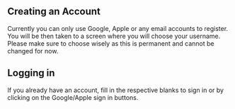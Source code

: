 ## Creating an Account

Currently you can only use Google, Apple or any email accounts to register.
You will be then taken to a screen where you will choose your username. Please make sure to choose wisely as this is permanent and cannot be changed for now.

## Logging in

If you already have an account, fill in the respective blanks to sign in or by clicking on the Google/Apple sign in buttons.
